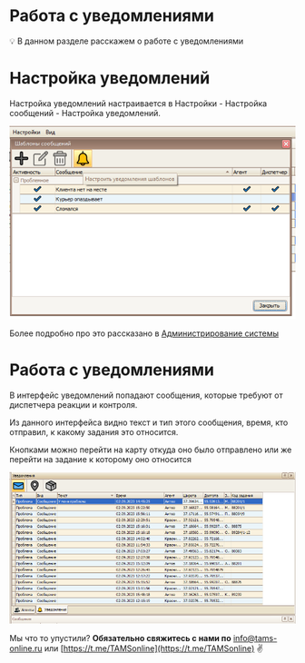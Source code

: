 # Работа с уведомлениями

<aside>
💡 В данном разделе расскажем о работе с уведомлениями

</aside>

# Настройка уведомлений

Настройка уведомлений настраивается в Настройки - Настройка сообщений - Настройка уведомлений.

![Untitled](%D0%A0%D0%B0%D0%B1%D0%BE%D1%82%D0%B0%20%D1%81%20%D1%83%D0%B2%D0%B5%D0%B4%D0%BE%D0%BC%D0%BB%D0%B5%D0%BD%D0%B8%D1%8F%D0%BC%D0%B8%2028904077c3d048d9a52b22529e44f8ed/Untitled.png)

Более подробно про это рассказано в [Администрирование системы](%D0%90%D0%B4%D0%BC%D0%B8%D0%BD%D0%B8%D1%81%D1%82%D1%80%D0%B8%D1%80%D0%BE%D0%B2%D0%B0%D0%BD%D0%B8%D0%B5%20%D1%81%D0%B8%D1%81%D1%82%D0%B5%D0%BC%D1%8B%2000898961c3674317aae58c4eabfd7b30.md) 

# Работа с уведомлениями

В интерфейс уведомлений попадают сообщения, которые требуют от диспетчера реакции и контроля.

Из данного интерфейса видно текст и тип этого сообщения, время, кто отправил, к какому задания это относится.

Кнопками можно перейти на карту откуда оно было отправлено или же перейти на задание к которому оно относится

![Untitled](%D0%A0%D0%B0%D0%B1%D0%BE%D1%82%D0%B0%20%D1%81%20%D1%83%D0%B2%D0%B5%D0%B4%D0%BE%D0%BC%D0%BB%D0%B5%D0%BD%D0%B8%D1%8F%D0%BC%D0%B8%2028904077c3d048d9a52b22529e44f8ed/Untitled%201.png)

Мы что то упустили?
**Обязательно свяжитесь с нами по** [info@tams-online.ru](mailto:info@tams-onine.ru) или [https://t.me/TAMSonline](https://t.me/TAMSonline) ✌️
